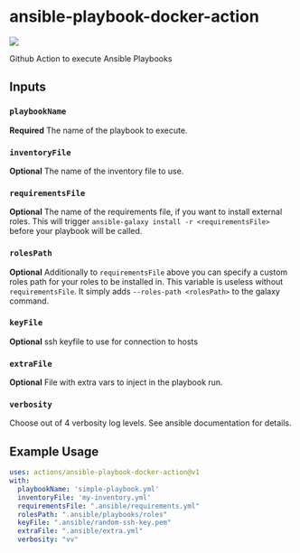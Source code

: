 # ansible-playbook-docker-action
![](https://github.com/saubermacherag/ansible-playbook-docker-action/workflows/Ansible%20Playbook/badge.svg)

Github Action to execute Ansible Playbooks

## Inputs
### `playbookName`
**Required** The name of the playbook to execute.
### `inventoryFile`
**Optional** The name of the inventory file to use.
### `requirementsFile`
**Optional** The name of the requirements file, if you want to install external roles.
This will trigger `ansible-galaxy install -r <requirementsFile>` before your playbook will be called.
### `rolesPath`
**Optional** Additionally to `requirementsFile` above you can specify a custom roles path for your
roles to be installed in. This variable is useless without `requirementsFile`. 
It simply adds `--roles-path <rolesPath>` to the galaxy command.
### `keyFile`
**Optional** ssh keyfile to use for connection to hosts
### `extraFile`
**Optional** File with extra vars to inject in the playbook run.
### `verbosity`
Choose out of 4 verbosity log levels. See ansible documentation for details.

## Example Usage
```yaml
uses: actions/ansible-playbook-docker-action@v1
with:
  playbookName: 'simple-playbook.yml'
  inventoryFile: 'my-inventory.yml'
  requirementsFile: ".ansible/requirements.yml"
  rolesPath: ".ansible/playbooks/roles"
  keyFile: ".ansible/random-ssh-key.pem"
  extraFile: ".ansible/extra.yml"
  verbosity: "vv"
``` 